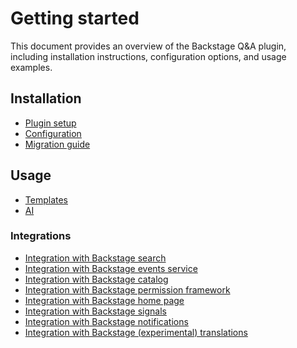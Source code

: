 # Getting started

This document provides an overview of the Backstage Q&A plugin, including installation instructions,
configuration options, and usage examples.

## Installation

- [Plugin setup](setup.md)
- [Configuration](config.md)
- [Migration guide](migration.md)

## Usage

- [Templates](templates.md)
- [AI](ai.md)

### Integrations

- [Integration with Backstage search](search.md)
- [Integration with Backstage events service](events.md)
- [Integration with Backstage catalog](catalog.md)
- [Integration with Backstage permission framework](permissions.md)
- [Integration with Backstage home page](home.md)
- [Integration with Backstage signals](signals.md)
- [Integration with Backstage notifications](notifications.md)
- [Integration with Backstage (experimental) translations](translations.md)
